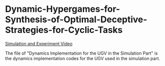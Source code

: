 # Dynamic-Hypergames-for-Synthesis-of-Optimal-Deceptive-Strategies-for-Cyclic-Tasks
[Simulation and Experiment Video](https://www.youtube.com/watch?v=LwhK8Ha0DjM)

The file of "Dynamics Implementation for the UGV in the Simulation Part" is the dynamics implementation codes for the UGV used in the simulation part.
